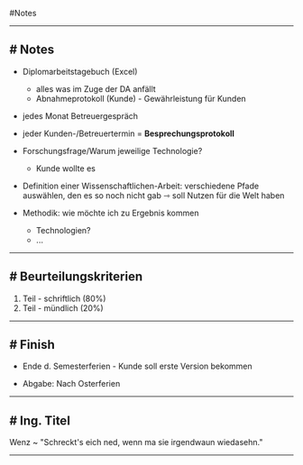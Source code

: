 #Notes

---
## # Notes

- Diplomarbeitstagebuch (Excel)
	- alles was im Zuge der DA anfällt
	- Abnahmeprotokoll (Kunde) - Gewährleistung für Kunden

- jedes Monat Betreuergespräch

- jeder Kunden-/Betreuertermin = **Besprechungsprotokoll**

- Forschungsfrage/Warum jeweilige Technologie? 
	- Kunde wollte es

- Definition einer Wissenschaftlichen-Arbeit: verschiedene Pfade auswählen, den es so noch nicht gab ⇾ soll Nutzen für die Welt haben

- Methodik: wie möchte ich zu Ergebnis kommen
	- Technologien?
	- ...

---
## # Beurteilungskriterien

1. Teil - schriftlich (80%)
2. Teil - mündlich (20%)

---
## # Finish

- Ende d. Semesterferien - Kunde soll erste Version bekommen

- Abgabe: Nach Osterferien

----
## # Ing. Titel

Wenz ~ "Schreckt's eich ned, wenn ma sie irgendwaun wiedasehn."

---
